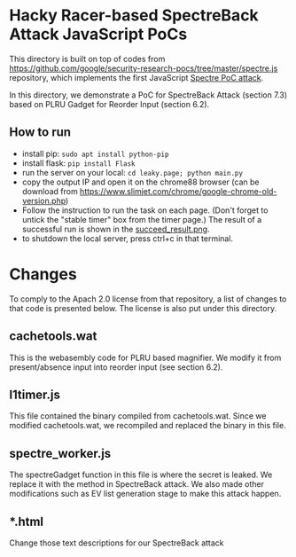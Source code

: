 # Hacky Racer-based SpectreBack Attack JavaScript PoCs

This directory is built on top of codes from https://github.com/google/security-research-pocs/tree/master/spectre.js repository, which implements the first JavaScript [Spectre PoC attack](https://leaky.page).

In this directory, we demonstrate a PoC for SpectreBack Attack (section 7.3) based on PLRU Gadget for Reorder Input (section 6.2).

## How to run
- install pip: `sudo apt install python-pip`
- install flask: `pip install Flask`
- run the server on your local: `cd leaky.page; python main.py`
- copy the output IP and open it on the chrome88 browser (can be download from https://www.slimjet.com/chrome/google-chrome-old-version.php)
- Follow the instruction to run the task on each page. (Don't forget to untick the "stable timer" box from the timer page.) The result of a successful run is shown in the [succeed_result.png](./succeed_result.png).
- to shutdown the local server, press ctrl+c in that terminal.


# Changes
To comply to the Apach 2.0 license from that repository, a list of changes to that code is presented below. The license is also put under this directory.

## cachetools.wat
This is the webasembly code for PLRU based magnifier. We modify it from present/absence input into reorder input (see section 6.2).

## l1timer.js
This file contained the binary compiled from cachetools.wat. Since we modified cachetools.wat, we recompiled and replaced the binary in this file.

## spectre_worker.js
The spectreGadget function in this file is where the secret is leaked. We replace it with the method in SpectreBack attack. We also made other modifications such as EV list generation stage to make this attack happen.

## *.html
Change those text descriptions for our SpectreBack attack